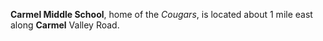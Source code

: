 **Carmel Middle School**, home of the _Cougars_, is located about 1 mile east along **Carmel** Valley Road.